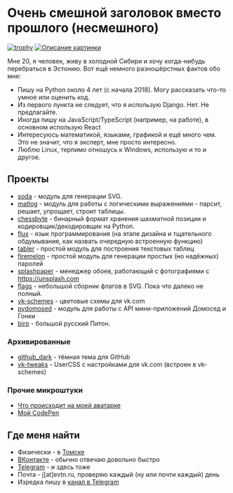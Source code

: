 # Очень смешной заголовок вместо прошлого (несмешного)
[![trophy](https://github-profile-trophy.vercel.app/?username=evtn&theme=darkhub&no-frame=true&title=Organizations,Stars,Commits)](https://github.com/ryo-ma/github-profile-trophy)
[![Описание картинки](https://github-readme-stats.vercel.app/api?username=evtn&count_private=true&show_icons=true&title_color=68f67b&bg_color=0d1117&hide_border=true&icon_color=fafafa&text_color=fafafa&include_all_commits=true)](https://github.com/anuraghazra/github-readme-stats)

Мне 20, я человек, живу в холодной Сибири и хочу когда-нибудь перебраться в Эстонию.
Вот ещё немного разношёрстных фактов обо мне:

* Пишу на Python около 4 лет (с начала 2018). Могу рассказать что-то умное или оценить код.
* Из первого пункта не следует, что я использую Django. Нет. Не предлагайте.
* Иногда пишу на JavaScript/TypeScript (например, на работе), в основном использую React
* Интересуюсь математикой, языками, графикой и ещё много чем. Это не значит, что я эксперт, мне просто интересно.
* Люблю Linux, терпимо отношусь к Windows, использую и то и другое.

## Проекты

* [soda](https://github.com/evtn/soda) - модуль для генерации SVG.
* [matlog](https://github.com/evtn/matlog) - модуль для работы с логическими выражениями - парсит, решает, упрощает, строит таблицы.
* [chessbyte](https://github.com/evtn/chessbyte) - бинарный формат хранения шахматной позиции и кодировщик/декодировщик на Python.
* [flux](https://vk.com/fluxbot) - язык программирования (на этапе дизайна и тщательного обдумывания, как назвать очередную встроенную функцию)
* [tabler](https://github.com/evtn/tabler) - простой модуль для построения текстовых таблиц
* [firemelon](https://github.com/evtn/firemelon) - простой модуль для генерации простых (но надёжных) паролей
* [splashpaper](https://github.com/evtn/splashpaper) - менеджер обоев, работающий с фотографиями с https://unsplash.com
* [flags](https://github.com/evtn/flags) - небольшой сборник флагов в SVG. Пока что далеко не полный.
* [vk-schemes](https://github.com/evtn/vk-schemes) - цветовые схемы для vk.com
* [pydomosed](https://github.com/evtn/pydomosed) - модуль для работы с API мини-приложений Домосед и Гонки
* [birp](https://github.com/evtn/birp) - большой русский Питон.

### Архивированные
* [github_dark](https://github.com/evtn/github-dark) - тёмная тема для GitHub
* [vk-tweaks](https://github.com/evtn/vk-tweaks) - UserCSS с настройками для vk.com (встроен в vk-schemes)

### Прочие микроштуки
* [Что происходит на моей аватарке](https://www.desmos.com/calculator/hnvg0vkk4f)
* [Мой CodePen](https://codepen.io/evtn)

## Где меня найти

* Физически - в [Томске](https://ru.wikipedia.org/wiki/%D0%A2%D0%BE%D0%BC%D1%81%D0%BA)
* [ВКонтакте](https://vk.com/id197820576) - обычно отвечаю довольно быстро
* [Telegram](https://t.me/aternative) - и здесь тоже
* Почта - j\[at\]evtn.ru, проверяю каждый (ну или почти каждый) день
* Изредка пишу в [канал в Telegram](https://t.me/reta_e)
